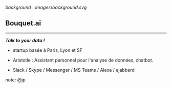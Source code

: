 $background:images/background.svg$
## Bouquet.ai
---

***Talk to your data !***

* startup basée à Paris, Lyon et SF

* Aristotle : Assistant personnel pour l'analyse de données, chatbot.

* Slack / Skype / Messenger / MS Teams / Alexa / ejabberd  

note: @jp
